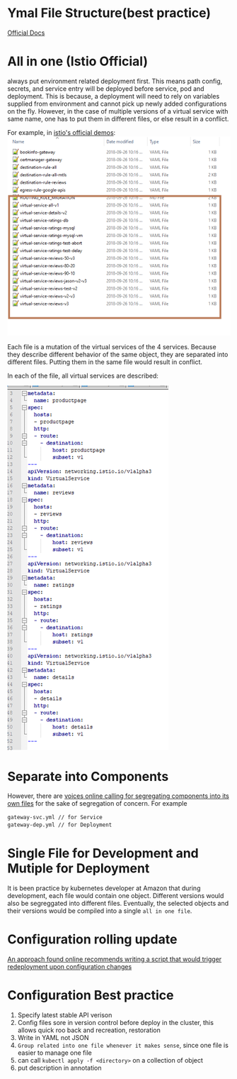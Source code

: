 # Ymal File Structure(best practice)

[Official Docs](https://kubernetes.io/docs/concepts/configuration/overview/) 

# All in one (Istio Official)
always put environment related deployment first. This means path config, secrets, and service entry will be deployed before
service, pod and deployment. This is because, a deployment will need to rely on variables supplied from environment and 
cannot pick up newly added configurations on the fly. However, in the case of multiple versions of a virtual service with 
same name, one has to put them in different files, or else result in a conflict.

For example, in [istio's official demos](../istio-1.0.2/samples/bookinfo/networking): 
![](media/officialistiosegreggation.png)

Each file is a mutation of the virtual services of the 4 services. Because they describe different behavior of the
same object, they are separated into different files. Putting them in the same file would result in conflict. 

In each of the file, all virtual services are described: 

![](media/eachvs.png)

# Separate into Components
However, there are 
[voices online calling for segregating components into its own files](https://blog.alexellis.io/move-your-project-to-kubernetes/) for the sake of segregation
of concern. For example
```bash 
gateway-svc.yml // for Service
gateway-dep.yml // for Deployment
```

# Single File for Development and Mutiple for Deployment
It is been practice by kubernetes developer at Amazon that during development, each file would contain one object. 
Different versions would also be segreggated into different files. Eventually, the selected objects and their versions
would be compiled into a single `all in one file`.  

# Configuration rolling update
[An approach found online recommends writing a script that would trigger redeployment upon configuration changes](https://boxboat.com/2018/07/05/gitops-kubernetes-rolling-update-configmap-secret-change/)


# Configuration Best practice
1. Specify latest stable API verison
2. Config files sore in version control before deploy in the cluster, this allows quick roo back and recreation, restoration
3. Write in YAML not JSON
4. ```Group related into one file whenever it makes sense```, since one file is easier to manage one file
5. can call ```kubectl apply -f <directory>``` on a collection of object
6. put description in annotation
 
 


